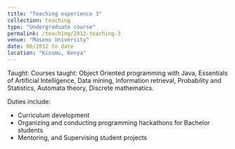 ```yaml
---
title: "Teaching experience 3"
collection: teaching
type: "Undergraduate course"
permalink: /teaching/2012-teaching-3
venue: "Maseno University"
date: 06/2012 to date
location: "Kisumu, Kenya"
---
```


Taught: 
Courses taught: Object Oriented programming with Java, Essentials of Artificial Intelligence, Data mining, Information retrieval, 
Probability and Statistics, Automata theory, Discrete mathematics.

Duties include: 
* Curriculum development
* Organizing and conducting programming hackathons for Bachelor students
* Mentoring, and Supervising student projects
